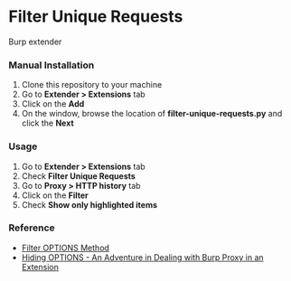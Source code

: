 # Filter Unique Requests

Burp extender

### Manual Installation

1. Clone this repository to your machine
1. Go to **Extender > Extensions** tab
1. Click on the **Add**
1. On the window, browse the location of **filter-unique-requests.py** and click the **Next**

### Usage

1. Go to **Extender > Extensions** tab
1. Check **Filter Unique Requests**
1. Go to **Proxy > HTTP history** tab
1. Click on the **Filter**
1. Check **Show only highlighted items**

### Reference

* [Filter OPTIONS Method](https://github.com/capt-meelo/filter-options-method)
* [Hiding OPTIONS - An Adventure in Dealing with Burp Proxy in an Extension](https://parsiya.net/blog/2019-04-06-hiding-options-an-adventure-in-dealing-with-burp-proxy-in-an-extension/)